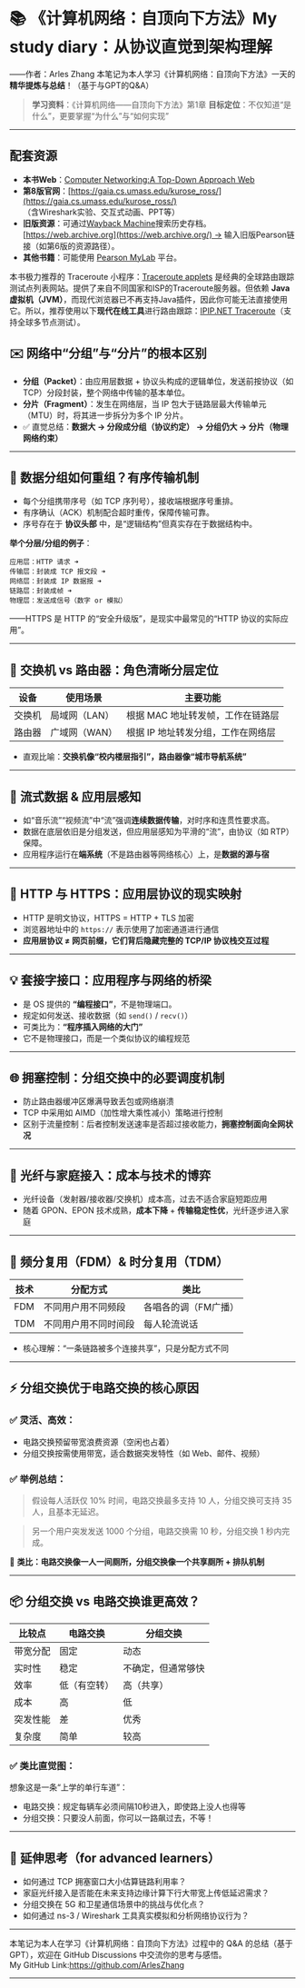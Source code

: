 # 📚 《计算机网络：自顶向下方法》My study diary：从协议直觉到架构理解

——作者：Arles Zhang 本笔记为本人学习《计算机网络：自顶向下方法》一天的**精华提炼与总结**！（基于与GPT的Q&A）

> **学习资料**：《计算机网络——自顶向下方法》第1章
> **目标定位**：不仅知道“是什么”，更要掌握“为什么”与“如何实现”

---

## 配套资源
- **本书Web**：[Computer Networking:A Top-Down Approach Web](https://media.pearsoncmg.com/bc/abp/cs-resources/products/product.html#student,isbn=0136681557)    
- **第8版官网**：[https://gaia.cs.umass.edu/kurose_ross/](https://gaia.cs.umass.edu/kurose_ross/)  
    （含Wireshark实验、交互式动画、PPT等）
- **旧版资源**：可通过[Wayback Machine](https://web.archive.org/)搜索历史存档。
	[https://web.archive.org](https://web.archive.org/) → 输入旧版Pearson链接（如第6版的资源路径）。
- **其他书籍**：可能使用 [Pearson MyLab](https://www.pearsonmylabandmastering.com/) 平台。

本书极力推荐的 Traceroute 小程序：[Traceroute applets](http://www.traceroute.org) 是经典的全球路由跟踪测试点列表网站。提供了来自不同国家和ISP的Traceroute服务器。但依赖 **Java 虚拟机（JVM）**，而现代浏览器已不再支持Java插件，因此你可能无法直接使用它。所以，推荐使用以下**现代在线工具**进行路由跟踪：[IPIP.NET Traceroute](https://tools.ipip.net/traceroute.php)（支持全球多节点测试）。

## ✉️ 网络中“分组”与“分片”的根本区别

* **分组（Packet）**：由应用层数据 + 协议头构成的逻辑单位，发送前按协议（如TCP）分段封装，整个网络中传输的基本单位。
* **分片（Fragment）**：发生在网络层，当 IP 包大于链路层最大传输单元（MTU）时，将其进一步拆分为多个 IP 分片。
* ✅ 直觉总结：**数据大 → 分段成分组（协议约定） → 分组仍大 → 分片（物理网络约束）**

---

## 🧩 数据分组如何重组？有序传输机制

* 每个分组携带序号（如 TCP 序列号），接收端根据序号重排。
* 有序确认（ACK）机制配合超时重传，保障传输可靠。
* 序号存在于 **协议头部** 中，是“逻辑结构”但真实存在于数据结构中。

**举个分层/分组的例子**：
```
应用层：HTTP 请求 ➜  
传输层：封装成 TCP 报文段 ➜
网络层：封装成 IP 数据报 ➜
链路层：封装成帧 ➜
物理层：发送成信号（数字 or 模拟）
```
——HTTPS 是 HTTP 的“安全升级版”，是现实中最常见的“HTTP 协议的实际应用”。

---

## 🔌 交换机 vs 路由器：角色清晰分层定位

| 设备  | 使用场景     | 主要功能                |
| --- | -------- | ------------------- |
| 交换机 | 局域网（LAN） | 根据 MAC 地址转发帧，工作在链路层 |
| 路由器 | 广域网（WAN） | 根据 IP 地址转发分组，工作在网络层 |

* 直观比喻：**交换机像“校内楼层指引”，路由器像“城市导航系统”**

---

## 🎵 流式数据 & 应用层感知

* 如“音乐流”“视频流”中“流”强调**连续数据传输**，对时序和连贯性要求高。
* 数据在底层依旧是分组发送，但应用层感知为平滑的“流”，由协议（如 RTP）保障。
* 应用程序运行在**端系统**（不是路由器等网络核心）上，是**数据的源与宿**

---

## 🔐 HTTP 与 HTTPS：应用层协议的现实映射

* HTTP 是明文协议，HTTPS = HTTP + TLS 加密
* 浏览器地址中的 `https://` 表示使用了加密通道进行通信
* **应用层协议 ≠ 网页前缀，它们背后隐藏完整的 TCP/IP 协议栈交互过程**

---

## 💡 套接字接口：应用程序与网络的桥梁

* 是 OS 提供的 **“编程接口”**，不是物理端口。
* 规定如何发送、接收数据（如 `send()` / `recv()`）
* 可类比为：**“程序插入网络的大门”**
* 它不是物理接口，而是一个类似协议的编程规范

---

## 🌐 拥塞控制：分组交换中的必要调度机制

* 防止路由器缓冲区爆满导致丢包或网络崩溃
* TCP 中采用如 AIMD（加性增大乘性减小）策略进行控制
* 区别于流量控制：后者控制发送速率是否超过接收能力，**拥塞控制面向全网状况**

---

## 📡 光纤与家庭接入：成本与技术的博弈

* 光纤设备（发射器/接收器/交换机）成本高，过去不适合家庭短距应用
* 随着 GPON、EPON 技术成熟，**成本下降** + **传输稳定性优**，光纤逐步进入家庭

---

## 🔀 频分复用（FDM）& 时分复用（TDM）

| 技术  | 分配方式       | 类比          |
| --- | ---------- | ----------- |
| FDM | 不同用户用不同频段  | 各唱各的调（FM广播） |
| TDM | 不同用户用不同时间段 | 每人轮流说话      |

* 核心理解：“一条链路被多个连接共享”，只是分配方式不同

---

## ⚡ 分组交换优于电路交换的核心原因

### ✅ 灵活、高效：

* 电路交换预留带宽浪费资源（空闲也占着）
* 分组交换按需使用带宽，适合数据突发特性（如 Web、邮件、视频）

### ✅ 举例总结：

> 假设每人活跃仅 10% 时间，电路交换最多支持 10 人，分组交换可支持 35 人，且基本无延迟。

> 另一个用户突发发送 1000 个分组，电路交换需 10 秒，分组交换 1 秒内完成。

🧠 **类比：电路交换像一人一间厕所，分组交换像一个共享厕所 + 排队机制**

---

## 📦 分组交换 vs 电路交换谁更高效？

| 比较点  | 电路交换   | 分组交换      |
| ---- | ------ | --------- |
| 带宽分配 | 固定     | 动态        |
| 实时性  | 稳定     | 不确定，但通常够快 |
| 效率   | 低（有空转） | 高（共享）     |
| 成本   | 高      | 低         |
| 突发性能 | 差      | 优秀        |
| 复杂度  | 简单     | 较高        |

### ✅ 类比直觉图：

想象这是一条“上学的单行车道”：
- 电路交换：规定每辆车必须间隔10秒进入，即使路上没人也得等
- 分组交换：只要没人前面，你可以一路飙过去，不等！

---

## 🧠 延伸思考（for advanced learners）

* 如何通过 TCP 拥塞窗口大小估算链路利用率？
* 家庭光纤接入是否能在未来支持边缘计算下行大带宽上传低延迟需求？
* 分组交换在 5G 和卫星通信场景中的挑战与优化点？
* 如何通过 ns-3 / Wireshark 工具真实模拟和分析网络协议行为？

---

本笔记为本人在学习《计算机网络：自顶向下方法》过程中的 Q&A 的总结（基于GPT），欢迎在 GitHub Discussions 中交流你的思考与感悟。                 
My GitHub Link:https://github.com/ArlesZhang

---
